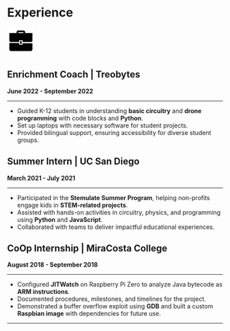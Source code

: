 # Experience

![](briefcase.gif)

## Enrichment Coach | Treobytes  
**June 2022 - September 2022**  
___
- Guided K-12 students in understanding **basic circuitry** and **drone programming** with code blocks and **Python**.
- Set up laptops with necessary software for student projects.
- Provided bilingual support, ensuring accessibility for diverse student groups.

## Summer Intern | UC San Diego  
**March 2021 - July 2021**  
___
- Participated in the **Stemulate Summer Program**, helping non-profits engage kids in **STEM-related projects**.
- Assisted with hands-on activities in circuitry, physics, and programming using **Python** and **JavaScript**.
- Collaborated with teams to deliver impactful educational experiences.

## CoOp Internship | MiraCosta College  
**August 2018 - September 2018**  
___
- Configured **JITWatch** on Raspberry Pi Zero to analyze Java bytecode as **ARM instructions**.
- Documented procedures, milestones, and timelines for the project.
- Demonstrated a buffer overflow exploit using **GDB** and built a custom **Raspbian image** with dependencies for future use.

___

